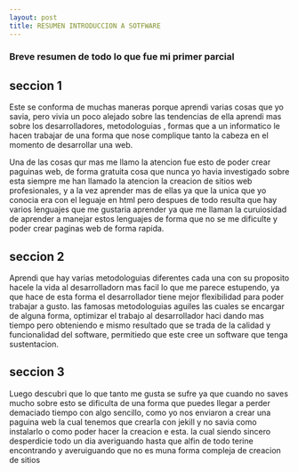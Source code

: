 ```yaml
---
layout: post
title: RESUMEN INTRODUCCION A SOTFWARE
---
```

### Breve resumen de todo lo que fue mi primer parcial
 
## seccion 1

Este se conforma de muchas maneras porque aprendi varias cosas que yo savia, pero vivia un poco alejado sobre las tendencias de ella aprendi mas sobre los desarrolladores, metodologuias , formas que a un informatico le hacen trabajar de una forma que nose complique tanto la cabeza en el momento de desarrollar una web.

[lenguajes]: https://github.com/Ridfix12/Ridfix12.github.io/blob/master/images/mejores-lenguajes-de-programacion-2018-1080x675.jpg "lenguaje de programacion"

Una de las cosas qur mas me llamo la atencion fue esto de poder crear paguinas web, de forma gratuita  cosa que nunca yo havia investigado sobre esta siempre me han llamado la atencion la creacion de sitios web profesionales, y a la vez aprender mas de ellas ya que la unica que yo conocia era con el leguaje en html pero despues de todo resulta que hay varios lenguajes que me gustaria aprender ya que me llaman la curuiosidad de aprender a manejar estos lenguajes de forma que no se me dificulte y poder crear paginas web de forma rapida.


## seccion 2

[what]: https://github.com/Ridfix12/Ridfix12.github.io/blob/master/images/what-is-agile-agile_luis-goncalves.png

Aprendi que hay varias metodologuias diferentes cada una con su proposito hacele la vida al desarrolladorn mas facil lo que me parece estupendo, ya que hace de esta forma el desarrollador tiene mejor flexibilidad para poder trabajar a gusto.
las famosas metodologuias aguiles  las cuales se encargar de alguna forma, optimizar el trabajo al desarrollador haci dando mas tiempo pero obteniendo e mismo resultado que se trada de la calidad y funcionalidad del software, permitiedo que este cree un software que tenga sustentacion.

## seccion 3

[computer]: https://github.com/Ridfix12/Ridfix12.github.io/blob/master/images/1_tbpzh4db3DNtgkD550UDoQ.png

Luego descubri que lo que tanto me gusta se sufre ya que cuando no saves mucho sobre esto se dificulta de una forma que puedes llegar a perder demaciado tiempo con algo sencillo, como yo nos enviaron a crear una paguina web la cual tenemos que crearla con jekill y no savia como instalarlo o como poder hacer la creacion e esta. la cual siendo sincero desperdicie todo un dia  averiguando hasta que alfin de todo terine encontrando y averuiguando que no es muna forma compleja de creacion de sitios

